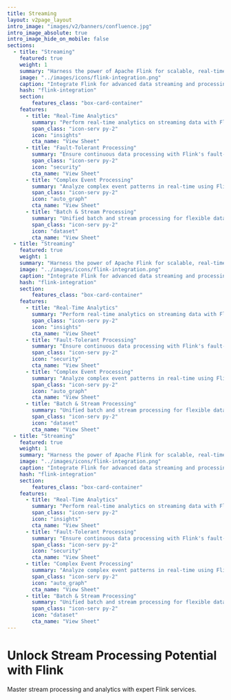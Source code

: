 ```yaml
---
title: Streaming
layout: v2page_layout
intro_image: "images/v2/banners/confluence.jpg"
intro_image_absolute: true
intro_image_hide_on_mobile: false
sections:
  - title: "Streaming"
    featured: true
    weight: 1
    summary: "Harness the power of Apache Flink for scalable, real-time data processing."
    image: "../images/icons/flink-integration.png"
    caption: "Integrate Flink for advanced data streaming and processing."
    hash: "flink-integration"
    section:
        features_class: "box-card-container"
    features:
      - title: "Real-Time Analytics"
        summary: "Perform real-time analytics on streaming data with Flink."
        span_class: "icon-serv py-2"
        icon: "insights"
        cta_name: "View Sheet"
      - title: "Fault-Tolerant Processing"
        summary: "Ensure continuous data processing with Flink's fault-tolerant architecture."
        span_class: "icon-serv py-2"
        icon: "security"
        cta_name: "View Sheet"
      - title: "Complex Event Processing"
        summary: "Analyze complex event patterns in real-time using Flink's powerful CEP engine."
        span_class: "icon-serv py-2"
        icon: "auto_graph"
        cta_name: "View Sheet"
      - title: "Batch & Stream Processing"
        summary: "Unified batch and stream processing for flexible data handling."
        span_class: "icon-serv py-2"
        icon: "dataset"
        cta_name: "View Sheet"
  - title: "Streaming"
    featured: true
    weight: 1
    summary: "Harness the power of Apache Flink for scalable, real-time data processing."
    image: "../images/icons/flink-integration.png"
    caption: "Integrate Flink for advanced data streaming and processing."
    hash: "flink-integration"
    section:
        features_class: "box-card-container"
    features:
      - title: "Real-Time Analytics"
        summary: "Perform real-time analytics on streaming data with Flink."
        span_class: "icon-serv py-2"
        icon: "insights"
        cta_name: "View Sheet"
      - title: "Fault-Tolerant Processing"
        summary: "Ensure continuous data processing with Flink's fault-tolerant architecture."
        span_class: "icon-serv py-2"
        icon: "security"
        cta_name: "View Sheet"
      - title: "Complex Event Processing"
        summary: "Analyze complex event patterns in real-time using Flink's powerful CEP engine."
        span_class: "icon-serv py-2"
        icon: "auto_graph"
        cta_name: "View Sheet"
      - title: "Batch & Stream Processing"
        summary: "Unified batch and stream processing for flexible data handling."
        span_class: "icon-serv py-2"
        icon: "dataset"
        cta_name: "View Sheet"
  - title: "Streaming"
    featured: true
    weight: 1
    summary: "Harness the power of Apache Flink for scalable, real-time data processing."
    image: "../images/icons/flink-integration.png"
    caption: "Integrate Flink for advanced data streaming and processing."
    hash: "flink-integration"
    section:
        features_class: "box-card-container"
    features:
      - title: "Real-Time Analytics"
        summary: "Perform real-time analytics on streaming data with Flink."
        span_class: "icon-serv py-2"
        icon: "insights"
        cta_name: "View Sheet"
      - title: "Fault-Tolerant Processing"
        summary: "Ensure continuous data processing with Flink's fault-tolerant architecture."
        span_class: "icon-serv py-2"
        icon: "security"
        cta_name: "View Sheet"
      - title: "Complex Event Processing"
        summary: "Analyze complex event patterns in real-time using Flink's powerful CEP engine."
        span_class: "icon-serv py-2"
        icon: "auto_graph"
        cta_name: "View Sheet"
      - title: "Batch & Stream Processing"
        summary: "Unified batch and stream processing for flexible data handling."
        span_class: "icon-serv py-2"
        icon: "dataset"
        cta_name: "View Sheet"
---
```


# Unlock Stream Processing Potential with Flink

Master stream processing and analytics with expert Flink services.
